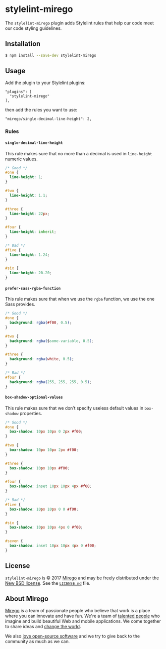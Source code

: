 # stylelint-mirego

The `stylelint-mirego` plugin adds Stylelint rules that help our code meet our code styling guidelines.

## Installation

```bash
$ npm install --save-dev stylelint-mirego
```

## Usage

Add the plugin to your Stylelint plugins:

```
"plugins": [
  "stylelint-mirego"
],
```

then add the rules you want to use:

```
"mirego/single-decimal-line-height": 2,
```

### Rules

#### `single-decimal-line-height`

This rule makes sure that no more than a decimal is used in `line-height` numeric values.

```css
/* Good */
#one {
  line-height: 1;
}

#two {
  line-height: 1.1;
}

#three {
  line-height: 22px;
}

#four {
  line-height: inherit;
}

/* Bad */
#five {
  line-height: 1.24;
}

#six {
  line-height: 20.20;
}
```

#### `prefer-sass-rgba-function`

This rule makes sure that when we use the `rgba` function, we use the one Sass provides.

```css
/* Good */
#one {
  background: rgba(#f00, 0.5);
}

#two {
  background: rgba($some-variable, 0.5);
}

#three {
  background: rgba(white, 0.5);
}

/* Bad */
#four {
  background: rgba(255, 255, 255, 0.5);
}
```

#### `box-shadow-optional-values`

This rule makes sure that we don’t specify useless default values in `box-shadow` properties.

```css
/* Good */
#one {
  box-shadow: 10px 10px 0 2px #f00;
}

#two {
  box-shadow: 10px 10px 2px #f00;
}

#three {
  box-shadow: 10px 10px #f00;
}

#four {
  box-shadow: inset 10px 10px 4px #f00;
}

/* Bad */
#five {
  box-shadow: 10px 10px 0 0 #f00;
}

#six {
  box-shadow: 10px 10px 4px 0 #f00;
}

#seven {
  box-shadow: inset 10px 10px 4px 0 #f00;
}
```

## License

`stylelint-mirego` is © 2017 [Mirego](http://www.mirego.com) and may be freely distributed under the [New BSD license](http://opensource.org/licenses/BSD-3-Clause).  See the [`LICENSE.md`](https://github.com/mirego/stylelint-mirego/blob/master/LICENSE.md) file.

## About Mirego

[Mirego](https://www.mirego.com/en) is a team of passionate people who believe that work is a place where you can innovate and have fun. We're a team of [talented people](https://life.mirego.com/en) who imagine and build beautiful Web and mobile applications. We come together to share ideas and [change the world](http://www.mirego.org/en).

We also [love open-source software](https://open.mirego.com) and we try to give back to the community as much as we can.

